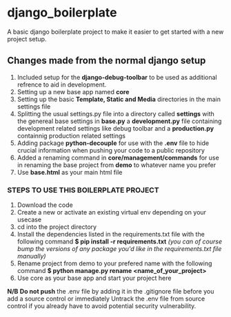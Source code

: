 # django_boilerplate

A basic django boilerplate project to make it easier to get started with a new project setup.

## Changes made from the normal django setup

1. Included setup for the **django-debug-toolbar** to be used as additional refrence to aid in development.
2. Setting up a new base app named **core**
3. Setting up the basic **Template, Static and Media** directories in the main settings file
4. Splitting the usual settings.py file into a directory called **settings** with the genereal base settings in **base.py** a **development.py** file containing development related settings like debug toolbar and a **production.py** containnig production related settings
5. Adding package **python-decouple** for use with the **.env** file to hide crucial information when pushing your code to a public repository
6. Added a renaming command in **core/management/commands** for use in renaming the base project from **demo** to whatever name you prefer
7. Use **base.html** as your main html file

### STEPS TO USE THIS BOILERPLATE PROJECT

1. Download the code
2. Create a new or activate an existing virtual env depending on your usecase
3. cd into the project directory
4. Install the dependencies listed in the requirements.txt file with the following command
   **\$ pip install -r requirements.txt**
   _(you can of course bump the versions of any package you'd like in the requirements.txt file manually)_
5. Rename project from demo to your prefered name with the following command
   **\$ python manage.py rename <name_of_your_project>**
6. Use core as your base app and start your project here

**N/B** **Do not push** the .env file by adding it in the .gitignore file before you add a source control or immediately Untrack the .env file from source control if you already have to avoid potential security vulnerability.
